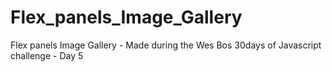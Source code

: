 # Flex_panels_Image_Gallery
Flex panels Image Gallery - Made during the Wes Bos 30days of Javascript challenge - Day 5
